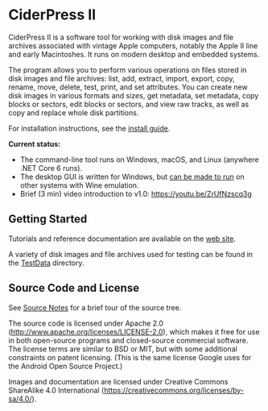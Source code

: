 # CiderPress II #

CiderPress II is a software tool for working with disk images and file archives associated
with vintage Apple computers, notably the Apple II line and early Macintoshes.  It runs on
modern desktop and embedded systems.

The program allows you to perform various operations on files stored in disk images and file
archives: list, add, extract, import, export, copy, rename, move, delete, test, print, and
set attributes.  You can create new disk images in various formats and sizes, get metadata,
set metadata, copy blocks or sectors, edit blocks or sectors, and view raw tracks, as well
as copy and replace whole disk partitions.

For installation instructions, see the [install guide](Install.md).

**Current status:**
 - The command-line tool runs on Windows, macOS, and Linux (anywhere .NET Core 6 runs).
 - The desktop GUI is written for Windows, but [can be made to run](WineNotes.md) on other
   systems with Wine emulation.
 - Brief (3 min) video introduction to v1.0: https://youtu.be/ZrUfNzscq3g

## Getting Started ##

Tutorials and reference documentation are available on the
[web site](https://ciderpress2.com/).

A variety of disk images and file archives used for testing can be found in the
[TestData](TestData) directory.

## Source Code and License ##

See [Source Notes](SourceNotes.md) for a brief tour of the source tree.

The source code is licensed under Apache 2.0
(http://www.apache.org/licenses/LICENSE-2.0), which makes it free for use in
both open-source programs and closed-source commercial software.  The license
terms are similar to BSD or MIT, but with some additional constraints on
patent licensing.  (This is the same license Google uses for the Android
Open Source Project.)

Images and documentation are licensed under Creative Commons ShareAlike 4.0 International
(https://creativecommons.org/licenses/by-sa/4.0/).
